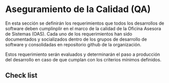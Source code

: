 # Aseguramiento de la Calidad (QA)

En esta sección se definirán los requerimientos que todos los desarrollos de software deben cumplinplir en el marco de la calidad de la Oficina Asesora de Sistemas (OAS). Cada uno de los requerimientos han sido documentados y socializados dentro de los grupos de desarrollo de software y consolidadas en repositorio github de la organización.   

Estos requerimiento serán evaluados y determinarán el paso a producción del desarrollo en caso de que cumplan con los criterios mínimos definidos.

## Check list
